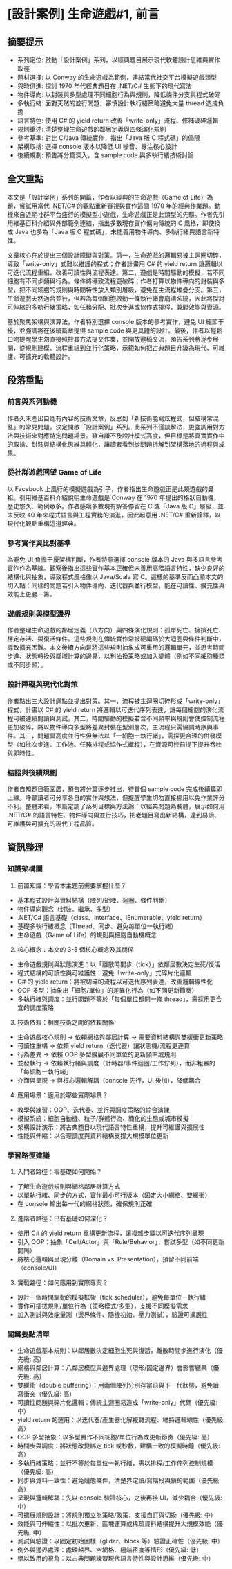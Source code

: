 # [設計案例] 生命遊戲#1, 前言

## 摘要提示
- 系列定位: 啟動「設計案例」系列，以經典題目展示現代軟體設計思維與實作取徑
- 題材選擇: 以 Conway 的生命遊戲為範例，連結當代社交平台模擬遊戲類型
- 與時俱進: 探討 1970 年代經典題目在 .NET/C# 生態下的現代寫法
- 物件導向: 以封裝與多型處理不同細胞行為與規則，降低條件分支與程式破碎
- 多執行緒: 面對天然的並行問題，審慎設計執行緒策略避免大量 thread 造成負擔
- 語言特色: 使用 C# 的 yield return 改善「write-only」流程、修補破碎邏輯
- 規則重述: 清楚整理生命遊戲的鄰居定義與四條演化規則
- 參考基準: 對比 C/Java 傳統實作，指出「Java 版 C 程式碼」的侷限
- 架構取捨: 選擇 console 版本以降低 UI 噪音、專注核心設計
- 後續規劃: 預告將分篇深入，含 sample code 與多執行緒技術討論

## 全文重點
本文是「設計案例」系列的開篇，作者以經典的生命遊戲（Game of Life）為題，嘗試用當代 .NET/C# 的觀點重新審視與實作這個 1970 年的經典作業題。動機來自近期社群平台盛行的模擬型小遊戲，生命遊戲正是此類型的先驅。作者先引用維基百科介紹與外部範例連結，指出多數現存實作偏向傳統的 C 風格，即使換成 Java 也多為「Java 版 C 程式碼」，未能善用物件導向、多執行緒與語言新特性。

文章核心在於提出三個設計障礙與對策。第一，生命遊戲的邏輯易被主迴圈切碎，導致「write-only」式難以維護的程式；作者計畫用 C# 的 yield return 讓邏輯以可迭代流程重組，改善可讀性與流程表達。第二，遊戲是時間驅動的模擬，若不同細胞有不同步頻與行為，條件將導致流程更破碎；作者打算以物件導向的封裝與多型，把不同細胞的規則與時間特性放入類別層級，避免在主流程堆疊分支。第三，生命遊戲天然適合並行，但若為每個細胞啟動一條執行緒會崩潰系統，因此將探討可伸縮的多執行緒策略，如任務分配、批次步進或協作式排程，兼顧效能與資源。

基於聚焦架構與演算法，作者特別選擇 console 版本的參考實作，避免 UI 細節干擾，並強調將在後續篇章提供 sample code 與更具體的設計。最後，作者以輕鬆口吻提醒學生勿直接照抄其方法提交作業，並開放邀稿交流，預告系列將逐步展開，從規則建模、流程重組到並行化策略，示範如何把古典題目升級為現代、可維護、可擴充的軟體設計。

## 段落重點
### 前言與系列動機
作者久未產出自認有內容的技術文章，反思到「新技術能寫炫程式，但結構常混亂」的常見問題，決定開啟「設計案例」系列。此系列不僅談解法，更強調用對方法與技術來對應特定問題場景。雖自謙不及設計模式高度，但目標是將真實實作中的取捨、封裝與結構化思維具體化，讓讀者看到從問題拆解到架構落地的過程與成果。

### 從社群遊戲回望 Game of Life
以 Facebook 上風行的模擬遊戲為引子，作者指出生命遊戲正是此類遊戲的鼻祖。引用維基百科介紹說明生命遊戲是 Conway 在 1970 年提出的格狀自動機，歷史悠久、範例眾多。作者感嘆多數現有解答停留在 C 或「Java 版 C」層級，並未反映 40 年來程式語言與工程實務的演進，因此起意用 .NET/C# 重新詮釋，以現代化觀點重構這道經典。

### 參考實作與比對基準
為避免 UI 負擔干擾架構判斷，作者特意選擇 console 版本的 Java 與多語言參考實作作為基線。觀察後指出這些實作基本正確但未善用高階語言特性，缺少良好的結構化與抽象，導致程式風格像以 Java/Scala 寫 C。這樣的基準反而凸顯本文的切入點：同樣的問題若引入物件導向、迭代器與並行模型，能在可讀性、擴充性與效能上更勝一籌。

### 遊戲規則與模型邊界
作者整理生命遊戲的鄰居定義（八方向）與四條演化規則：孤單死亡、擁擠死亡、穩定存活、與復活條件。這些規則在傳統實作常被硬編碼於大迴圈與條件判斷中，導致擴充困難。本文後續方向是將這些規則抽象成可重用的邏輯單元，並思考時間步進、狀態轉換與鄰域計算的邊界，以利抽換策略或加入變體（例如不同細胞種類或不同步頻）。

### 設計障礙與現代化對策
作者點出三大設計痛點並提出對策。其一，流程被主迴圈切碎形成「write-only」程式，計畫以 C# 的 yield return 將邏輯以可迭代序列表達，讓每個細胞的演化流程可被連續閱讀與測試。其二，時間驅動的模擬若含不同頻率與規則會使控制流程更加破碎，將以物件導向多型將差異封裝在型別層次，主流程只需協調時序與事件。其三，問題具高度並行性但無法以「一細胞一執行緒」，需採更合理的併發模型（如批次步進、工作池、任務排程或協作式纖程），在資源可控前提下提升吞吐與即時性。

### 結語與後續規劃
作者自知題目範圍廣，預告將分篇逐步推出，待首個 sample code 完成後續篇即上線。呼籲讀者可分享各自的實作與想法，但提醒學生切勿直接挪用以免作業評分不利。整體來看，本篇定調了系列目標與方法論：以經典問題為載體，展示如何用 .NET/C# 的語言特性、物件導向與並行技巧，把老題目寫出新結構，達到易讀、可維護與可擴充的現代工程品質。

## 資訊整理

### 知識架構圖
1. 前置知識：學習本主題前需要掌握什麼？
- 基本程式設計與資料結構（陣列/矩陣、迴圈、條件判斷）
- 物件導向觀念（封裝、繼承、多型）
- .NET/C# 語言基礎（class、interface、IEnumerable、yield return）
- 基礎多執行緒概念（Thread、同步、避免每單位一執行緒）
- 生命遊戲（Game of Life）的規則與細胞自動機概念

2. 核心概念：本文的 3-5 個核心概念及其關係
- 生命遊戲規則與狀態演進：以「離散時間步（tick）」依鄰居數決定生死/復活
- 程式結構的可讀性與可維護性：避免「write-only」式碎片化邏輯
- C# 的 yield return：將被切碎的流程以可迭代序列表達，改善邏輯線性化
- OOP 多型：抽象出「細胞/單位」的差異化行為（如不同更新節奏）
- 多執行緒與調度：並行問題不等於「每個單位都開一條 thread」，需採用更合宜的調度策略

3. 技術依賴：相關技術之間的依賴關係
- 生命遊戲核心規則 → 依賴網格與鄰居計算 → 需要資料結構與雙緩衝更新策略
- 可讀性重構 → 依賴 yield return（迭代器）讓狀態機/流程更連貫
- 行為差異 → 依賴 OOP 多型擴展不同單位的更新頻率或規則
- 並發執行 → 依賴執行緒與調度（計時器/事件迴圈/工作佇列），而非粗暴的「每細胞一執行緒」
- 介面與呈現 → 與核心邏輯解耦（console 先行，UI 後加），降低耦合

4. 應用場景：適用於哪些實際場景？
- 教學與練習：OOP、迭代器、並行與調度策略的綜合演練
- 模擬系統：細胞自動機、粒子/群體行為、簡化的生態或城市模擬
- 架構設計演示：將古典題目以現代語言特性重構，提升可維護與擴展性
- 性能與伸縮：以合理調度與資料結構支撐大規模單位更新

### 學習路徑建議
1. 入門者路徑：零基礎如何開始？
- 了解生命遊戲規則與網格鄰居計算方式
- 以單執行緒、同步的方式，實作最小可行版本（固定大小網格、雙緩衝）
- 在 console 輸出每一代的網格狀態，確保規則正確

2. 進階者路徑：已有基礎如何深化？
- 使用 C# 的 yield return 重構更新流程，讓複雜步驟以可迭代序列呈現
- 引入 OOP：抽象「Cell/Actor」與「Rule/Behavior」，嘗試多型（如不同更新間隔）
- 將核心邏輯與呈現分離（Domain vs. Presentation），預留不同前端（console/UI）

3. 實戰路徑：如何應用到實際專案？
- 設計一個時間驅動的模擬框架（tick scheduler），避免每單位一執行緒
- 實作可插拔規則/單位行為（策略模式/多型），支援不同模擬需求
- 加入測試與效能量測（邊界條件、隨機初始、壓力測試），驗證可擴展性

### 關鍵要點清單
- 生命遊戲基本規則：以鄰居數決定細胞生死與復活，離散時間步進行演化（優先級: 高）
- 網格與鄰居計算：八鄰居模型與邊界處理（環形/固定邊界）會影響結果（優先級: 高）
- 雙緩衝（double buffering）：用兩個陣列分別存當前與下一代狀態，避免讀寫衝突（優先級: 高）
- 可讀性問題與碎片化邏輯：傳統主迴圈易造成「write-only」代碼（優先級: 中）
- yield return 的運用：以迭代器/產生器化解複雜流程、維持邏輯線性（優先級: 高）
- OOP 多型抽象：以多型實作不同細胞/單位行為或更新節奏（優先級: 高）
- 時間步與調度：將狀態改變綁定 tick 或秒數，建構一致的模擬時鐘（優先級: 高）
- 多執行緒策略：並行不等於每單位一執行緒，需以排程/工作佇列控制規模（優先級: 高）
- 同步與資料一致性：避免競態條件，清楚界定讀/寫階段與鎖的範圍（優先級: 高）
- 呈現與邏輯解耦：先以 console 驗證核心，之後再接 UI，減少耦合（優先級: 中）
- 可擴展規則設計：將規則獨立為策略/政策，支援自訂與切換（優先級: 中）
- 效能與可伸縮性：以批次更新、區塊運算或稀疏資料結構提升大規模效能（優先級: 中）
- 測試與驗證：以固定初始圖樣（glider、block 等）驗證正確性（優先級: 中）
- 例外與邊界處理：處理越界、空網格、極端密度等情形（優先級: 低）
- 學以致用的視角：以古典問題練習現代語言特性與設計思維（優先級: 中）